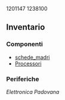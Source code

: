 1201147 1238100

## Inventario

### Componenti

- [schede_madri](./componenti/schede_madri.md)
- [Processori](./componenti/processori.md)

### Periferiche



*Elettronica Padovana*